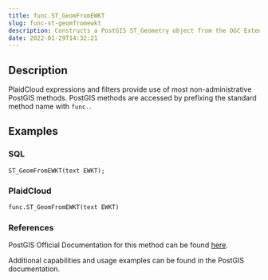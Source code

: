 ```yaml
---
title: func.ST_GeomFromEWKT
slug: func-st-geomfromewkt
description: Constructs a PostGIS ST_Geometry object from the OGC Extended Well-Known text (EWKT) representation
date: 2022-01-29T14:32:21
---
```



## Description


PlaidCloud expressions and filters provide use of most non-administrative PostGIS methods. PostGIS methods are accessed by prefixing the standard method name with `func.`.



## Examples


### SQL



```
ST_GeomFromEWKT(text EWKT);
```


### PlaidCloud



```python
func.ST_GeomFromEWKT(text EWKT)
```


### References


PostGIS Official Documentation for this method can be found [here](https://postgis.net/docs/manual-3.1/ST_GeomFromEWKT.html).



Additional capabilities and usage examples can be found in the PostGIS documentation.

